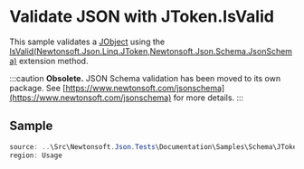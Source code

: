 ﻿# Validate JSON with JToken.IsValid

This sample validates a [JObject](T:Newtonsoft.Json.Linq.JObject) using the [IsValid(Newtonsoft.Json.Linq.JToken,Newtonsoft.Json.Schema.JsonSchema)](M:Newtonsoft.Json.Schema.Extensions.IsValid(Newtonsoft.Json.Linq.JToken,Newtonsoft.Json.Schema.JsonSchema)) extension method.

:::caution
**Obsolete.** JSON Schema validation has been moved to its own package. See [https://www.newtonsoft.com/jsonschema](https://www.newtonsoft.com/jsonschema) for more details.
:::

## Sample

```csharp Usage
source: ..\Src\Newtonsoft.Json.Tests\Documentation\Samples\Schema\JTokenIsValid.cs
region: Usage
```
